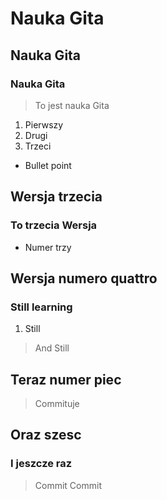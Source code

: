 # Nauka Gita
## Nauka Gita
### Nauka Gita

>To jest nauka Gita

1. Pierwszy
2. Drugi
  1. Trzeci


- Bullet point

## Wersja trzecia
### To trzecia Wersja
- Numer trzy


## Wersja numero quattro
### Still learning

1. Still
>And Still

## Teraz numer piec
>Commituje

## Oraz szesc
### I jeszcze raz
>Commit
  >Commit
